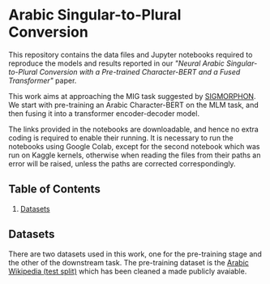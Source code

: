 # Arabic Singular-to-Plural Conversion

This repository contains the data files and Jupyter notebooks required to reproduce the models and results reported in our *"Neural Arabic Singular-to-Plural Conversion with a Pre-trained Character-BERT and a Fused Transformer"* paper.

This work aims at approaching the MIG task suggested by [SIGMORPHON](https://github.com/sigmorphon/2022InflectionST/blob/main/part2/README.md). We start with pre-training an Arabic Character-BERT on the MLM task, and then fusing it into a transformer encoder-decoder model.

The links provided in the notebooks are downloadable, and hence no extra coding is required to enable their running. It is necessary to run the notebooks using Google Colab, except for the second notebook which was run on Kaggle kernels, otherwise when reading the files from their paths an error will be raised, unless the paths are corrected correspondingly.

## Table of Contents
1. [Datasets](#datasets)

## Datasets
There are two datasets used in this work, one for the pre-training stage and the other of the downstream task. The pre-training dataset is the [Arabic Wikipedia (test split)](https://www.kaggle.com/datasets/abedkhooli/arabic-bert-corpus/discussion/129597) which has been cleaned a made publicly avaiable. 
